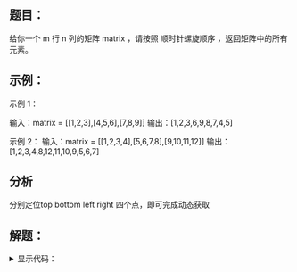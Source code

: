 ## 题目：

给你一个 m 行 n 列的矩阵 matrix ，请按照 顺时针螺旋顺序 ，返回矩阵中的所有元素。

## 示例：

示例 1：

输入：matrix = [[1,2,3],[4,5,6],[7,8,9]]
输出：[1,2,3,6,9,8,7,4,5]

示例 2：
输入：matrix = [[1,2,3,4],[5,6,7,8],[9,10,11,12]]
输出：[1,2,3,4,8,12,11,10,9,5,6,7]

## 分析
分别定位top bottom left right 四个点，即可完成动态获取

## 解题：

<details>
<summary>显示代码：</summary>

```python
class Solution:
    def spiralOrder(self, matrix: List[List[int]]) -> List[int]:
        left = top = 0
        right = len(matrix[0])
        bottom = len(matrix)
        ret = []
        while left < right and top < bottom:
            for i in range(left, right):
                ret.append(matrix[top][i])
            top += 1
            for i in range(top, bottom):
                ret.append(matrix[i][right - 1])
            right -= 1
            if left < right and top < bottom:
                for i in range(right - 1, left - 1, -1):
                    ret.append(matrix[bottom - 1][i])
                bottom -= 1
                for i in range(bottom - 1, top - 1, -1):
                    ret.append(matrix[i][left])
                left += 1
        return ret
```

</details>
